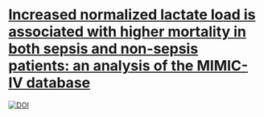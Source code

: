 # [Increased normalized lactate load is associated with higher mortality in both sepsis and non-sepsis patients: an analysis of the MIMIC-IV database](https://doi.org/10.1186/s12871-022-01617-5)

[![DOI](https://zenodo.org/badge/DOI/10.5281/zenodo.6905119.svg)](https://doi.org/10.5281/zenodo.6905119)
